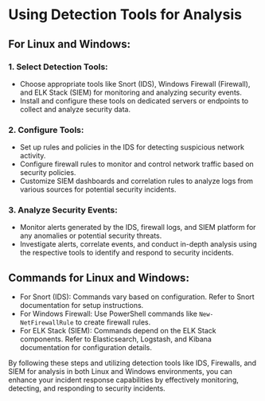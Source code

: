 # Using Detection Tools for Analysis

## For Linux and Windows:

### 1. Select Detection Tools:
- Choose appropriate tools like Snort (IDS), Windows Firewall (Firewall), and ELK Stack (SIEM) for monitoring and analyzing security events.
- Install and configure these tools on dedicated servers or endpoints to collect and analyze security data.

### 2. Configure Tools:
- Set up rules and policies in the IDS for detecting suspicious network activity.
- Configure firewall rules to monitor and control network traffic based on security policies.
- Customize SIEM dashboards and correlation rules to analyze logs from various sources for potential security incidents.

### 3. Analyze Security Events:
- Monitor alerts generated by the IDS, firewall logs, and SIEM platform for any anomalies or potential security threats.
- Investigate alerts, correlate events, and conduct in-depth analysis using the respective tools to identify and respond to security incidents.

## Commands for Linux and Windows:
- For Snort (IDS): Commands vary based on configuration. Refer to Snort documentation for setup instructions.
- For Windows Firewall: Use PowerShell commands like `New-NetFirewallRule` to create firewall rules.
- For ELK Stack (SIEM): Commands depend on the ELK Stack components. Refer to Elasticsearch, Logstash, and Kibana documentation for configuration details.

By following these steps and utilizing detection tools like IDS, Firewalls, and SIEM for analysis in both Linux and Windows environments, you can enhance your incident response capabilities by effectively monitoring, detecting, and responding to security incidents.
